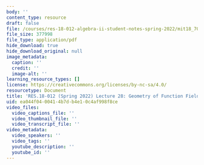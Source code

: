 ```yaml
---
body: ''
content_type: resource
draft: false
file: /courses/res-18-012-algebra-ii-student-notes-spring-2022/mit18_702s22_lec28.pdf
file_size: 377998
file_type: application/pdf
hide_download: true
hide_download_original: null
image_metadata:
  caption: ''
  credit: ''
  image-alt: ''
learning_resource_types: []
license: https://creativecommons.org/licenses/by-nc-sa/4.0/
resourcetype: Document
title: 'RES.18-012 (Spring 2022) Lecture 28: Geometry of Function Fields'
uid: ea044f04-0041-4b7d-b4e1-0c4af998f8ce
video_files:
  video_captions_file: ''
  video_thumbnail_file: ''
  video_transcript_file: ''
video_metadata:
  video_speakers: ''
  video_tags: ''
  youtube_description: ''
  youtube_id: ''
---
```

